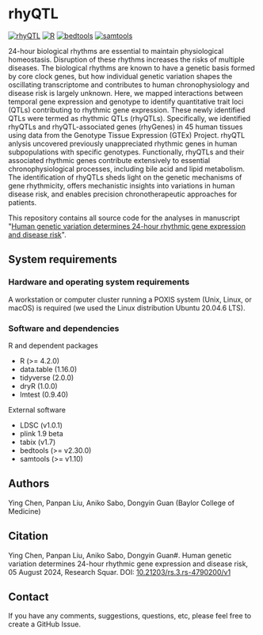 # rhyQTL


[![rhyQTL](https://img.shields.io/badge/release-v1.0-brightgreen)]([https://example.com/release](https://github.com/YingChen10/rhyQTL/))
[![R](https://img.shields.io/badge/R-4.2.0-brightgreen)]([https://example.com/R](https://cran.r-project.org/))
[![bedtools](https://img.shields.io/badge/bedtools-v2.27.1-brightgreen)](https://bedtools.readthedocs.io/en/latest/)
[![samtools](https://img.shields.io/badge/samtools-v1.10-brightgreen)](https://www.htslib.org/)

24-hour biological rhythms are essential to maintain physiological homeostasis. Disruption of these rhythms increases the risks of multiple diseases. The biological rhythms are known to have a genetic basis formed by core clock genes, but how individual genetic variation shapes the oscillating transcriptome and contributes to human chronophysiology and disease risk is largely unknown. Here, we mapped interactions between temporal gene expression and genotype to identify quantitative trait loci (QTLs) contributing to rhythmic gene expression. These newly identified QTLs were termed as rhythmic QTLs (rhyQTLs). Specifically, we identified rhyQTLs and rhyQTL-associated genes (rhyGenes) in 45 human tissues using data from the Genotype Tissue Expression (GTEx) Project. rhyQTL anlysis uncovered previously unappreciated rhythmic genes in human subpopulations with specific genotypes. Functionally, rhyQTLs and their associated rhythmic genes contribute extensively to essential chronophysiological processes, including bile acid and lipid metabolism. The identification of rhyQTLs sheds light on the genetic mechanisms of gene rhythmicity, offers mechanistic insights into variations in human disease risk, and enables precision chronotherapeutic approaches for patients.

This repository contains all source code for the analyses in manuscript "[Human genetic variation determines 24-hour rhythmic gene expression and disease risk](https://www.researchsquare.com/article/rs-4790200/v1)".

## System requirements

### Hardware and operating system requirements
A workstation or computer cluster running a POXIS system (Unix, Linux, or macOS) is required (we used the Linux distribution Ubuntu 20.04.6 LTS).
### Software and dependencies
R and dependent packages
- R (>= 4.2.0)
- data.table (1.16.0)
- tidyverse (2.0.0)
- dryR (1.0.0)
- lmtest (0.9.40)

External software
- LDSC (v1.0.1)
- plink 1.9 beta
- tabix (v1.7)
- bedtools (>= v2.30.0)
- samtools (>= v1.10)

## Authors
Ying Chen, Panpan Liu, Aniko Sabo, Dongyin Guan (Baylor College of Medicine)

## Citation
Ying Chen, Panpan Liu, Aniko Sabo, Dongyin Guan#. Human genetic variation determines 24-hour rhythmic gene expression and disease risk, 05 August 2024, Research Squar. DOI: [10.21203/rs.3.rs-4790200/v1](https://doi.org/10.21203/rs.3.rs-4790200/v1)

## Contact
If you have any comments, suggestions, questions, etc, please feel free to create a GitHub Issue.

